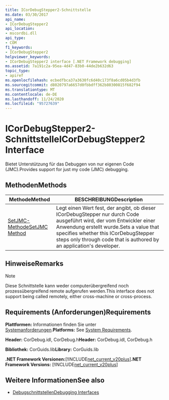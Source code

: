 ```yaml
---
title: ICorDebugStepper2-Schnittstelle
ms.date: 03/30/2017
api_name:
- ICorDebugStepper2
api_location:
- mscordbi.dll
api_type:
- COM
f1_keywords:
- ICorDebugStepper2
helpviewer_keywords:
- ICorDebugStepper2 interface [.NET Framework debugging]
ms.assetid: 7a191c2a-95ea-4d47-83b0-44de2b632d63
topic_type:
- apiref
ms.openlocfilehash: ecbedfbca37a3630fc6d40c173f8a6cd05b4d3fb
ms.sourcegitcommit: d8020797a6657d0fbbdff362b80300815f682f94
ms.translationtype: MT
ms.contentlocale: de-DE
ms.lasthandoff: 11/24/2020
ms.locfileid: "95727639"
---
```

# <a name="icordebugstepper2-interface"></a><span data-ttu-id="f6db3-102">ICorDebugStepper2-Schnittstelle</span><span class="sxs-lookup"><span data-stu-id="f6db3-102">ICorDebugStepper2 Interface</span></span>

<span data-ttu-id="f6db3-103">Bietet Unterstützung für das Debuggen von nur eigenen Code (JMC).</span><span class="sxs-lookup"><span data-stu-id="f6db3-103">Provides support for just my code (JMC) debugging.</span></span>  
  
## <a name="methods"></a><span data-ttu-id="f6db3-104">Methoden</span><span class="sxs-lookup"><span data-stu-id="f6db3-104">Methods</span></span>  
  
|<span data-ttu-id="f6db3-105">Methode</span><span class="sxs-lookup"><span data-stu-id="f6db3-105">Method</span></span>|<span data-ttu-id="f6db3-106">BESCHREIBUNG</span><span class="sxs-lookup"><span data-stu-id="f6db3-106">Description</span></span>|  
|------------|-----------------|  
|[<span data-ttu-id="f6db3-107">SetJMC-Methode</span><span class="sxs-lookup"><span data-stu-id="f6db3-107">SetJMC Method</span></span>](icordebugstepper2-setjmc-method.md)|<span data-ttu-id="f6db3-108">Legt einen Wert fest, der angibt, ob dieser ICorDebugStepper nur durch Code ausgeführt wird, der vom Entwickler einer Anwendung erstellt wurde.</span><span class="sxs-lookup"><span data-stu-id="f6db3-108">Sets a value that specifies whether this ICorDebugStepper steps only through code that is authored by an application's developer.</span></span>|  
  
## <a name="remarks"></a><span data-ttu-id="f6db3-109">Hinweise</span><span class="sxs-lookup"><span data-stu-id="f6db3-109">Remarks</span></span>  
  
> [!NOTE]
> <span data-ttu-id="f6db3-110">Diese Schnittstelle kann weder computerübergreifend noch prozessübergreifend remote aufgerufen werden.</span><span class="sxs-lookup"><span data-stu-id="f6db3-110">This interface does not support being called remotely, either cross-machine or cross-process.</span></span>  
  
## <a name="requirements"></a><span data-ttu-id="f6db3-111">Requirements (Anforderungen)</span><span class="sxs-lookup"><span data-stu-id="f6db3-111">Requirements</span></span>  

 <span data-ttu-id="f6db3-112">**Plattformen:** Informationen finden Sie unter [Systemanforderungen](../../get-started/system-requirements.md).</span><span class="sxs-lookup"><span data-stu-id="f6db3-112">**Platforms:** See [System Requirements](../../get-started/system-requirements.md).</span></span>  
  
 <span data-ttu-id="f6db3-113">**Header:** CorDebug.idl, CorDebug.h</span><span class="sxs-lookup"><span data-stu-id="f6db3-113">**Header:** CorDebug.idl, CorDebug.h</span></span>  
  
 <span data-ttu-id="f6db3-114">**Bibliothek:** CorGuids.lib</span><span class="sxs-lookup"><span data-stu-id="f6db3-114">**Library:** CorGuids.lib</span></span>  
  
 <span data-ttu-id="f6db3-115">**.NET Framework Versionen:**[!INCLUDE[net_current_v20plus](../../../../includes/net-current-v20plus-md.md)]</span><span class="sxs-lookup"><span data-stu-id="f6db3-115">**.NET Framework Versions:** [!INCLUDE[net_current_v20plus](../../../../includes/net-current-v20plus-md.md)]</span></span>  
  
## <a name="see-also"></a><span data-ttu-id="f6db3-116">Weitere Informationen</span><span class="sxs-lookup"><span data-stu-id="f6db3-116">See also</span></span>

- [<span data-ttu-id="f6db3-117">Debugschnittstellen</span><span class="sxs-lookup"><span data-stu-id="f6db3-117">Debugging Interfaces</span></span>](debugging-interfaces.md)
